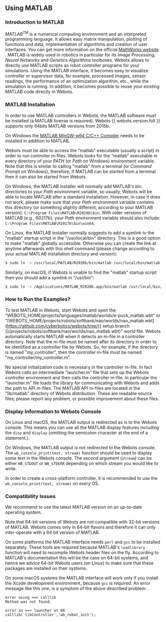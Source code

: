 ## Using MATLAB

### Introduction to MATLAB

*MATLAB*<sup>TM</sup> is a numerical computing environment and an interpreted programming language.
It allows easy matrix manipulation, plotting of functions and data, implementation of algorithms and creation of user interfaces.
You can get more information on the official [MathWorks website](http://www.mathworks.com) .
MATLAB is widely used in robotics in particular for its *Image Processing, Neural Networks* and *Genetics Algorithms* toolboxes.
Webots allows to directly use MATLAB scripts as robot controller programs for your simulations.
Using the MATLAB interface, it becomes easy to visualize controller or supervisor data, for example, processed images, sensor readings, the performance of an optimization algorithm, etc., while the simulation is running.
In addition, it becomes possible to reuse your existing MATLAB code directly in Webots.

### MATLAB Installation

In order to use MATLAB controllers in Webots, the MATLAB software must be installed (a MATLAB license is required).
Webots {{ webots.version.full }} supports only 64bits MATLAB versions from 2015b.

On Windows the [MATLAB MinGW-w64 C/C++ Compiler](https://fr.mathworks.com/matlabcentral/fileexchange/52848-matlab-support-for-mingw-w64-c-c-compiler) needs to be installed in addition to MATLAB.

Webots must be able to access the "matlab" executable (usually a script) in order to run controller m-files.
Webots looks for the "matlab" executable in every directory of your *PATH* (or *Path* on Windows) environment variable.
Note that this is similar to calling "matlab" from a terminal (or *Command Prompt* on Windows), therefore, if MATLAB can be started from a terminal then it can also be started from Webots.

On Windows, the MATLAB installer will normally add MATLAB's bin directories to your *Path* environment variable, so usually, Webots will be able to locate MATLAB after a standard installation.
However, in case it does not work, please make sure that your *Path* environment variable contains this directory (or something slightly different, according to your MATLAB version): `C:\Program Files\MATLAB\R2020b\bin`.
With older versions of MATLAB (e.g., R0217b), your *Path* environment variable should also include: `C:\Program Files\MATLAB\R2017b\bin\win64`.


On Linux, the MATLAB installer normally suggests to add a symlink to the "matlab" startup script in the "/usr/local/bin" directory.
This is a good option to make "matlab" globally accessible.
Otherwise you can create the link at anytime afterwards with this shell command (please change according to your actual MATLAB installation directory and version):

```sh
$ sudo ln -s /usr/local/MATLAB/R2020b/bin/matlab /usr/local/bin/matlab
```

Similarly, on macOS, if Webots is unable to find the "matlab" startup script then you should add a symlink in "/usr/bin":

```sh
$ sudo ln -s /Applications/MATLAB_R2020b.app/bin/matlab /usr/local/bin/matlab
```

### How to Run the Examples?

To test MATLAB in Webots, start Webots and open the "WEBOTS\_HOME/projects/languages/matlab/worlds/e-puck\_matlab.wbt" or "[WEBOTS\_HOME/projects/robots/softbank/nao/worlds/nao\_matlab.wbt](https://github.com/cyberbotics/webots/tree/{{ setup.branch }}/projects/robots/softbank/nao/worlds/nao_matlab.wbt)" world file.
Webots automatically starts MATLAB when it detects an m-file in a controller directory.
Note that the m-file must be named after its directory in order to be identified as a controller file by Webots.
So, for example, if the directory is named "my\_controller", then the controller m-file must be named "my\_controller/my\_controller.m".

No special initialization code is necessary in the controller m-file.
In fact Webots calls an intermediate "launcher.m" file that sets up the Webots controller environment and then calls the controller m-file.
In particular the "launcher.m" file loads the library for communicating with Webots and adds the path to API m-files.
The MATLAB API m-files are located in the "lib/matlab" directory of Webots distribution.
These are readable source files; please report any problem, or possible improvement about these files.

### Display Information to Webots Console

On Linux and macOS, the MATLAB output is redirected as is to the Webots console.
This means you can use all the MATLAB display features including the `disp` and `display` (omitting the semicolon character at the end of a statement.).

On Windows, the MATLAB output is not redirected to the Webots console.
The `wb_console_print(text, stream)` function should be used to display some text in the Webots console.
The second argument (`stream`) can be either `WB_STDOUT` or `WB_STDERR` depending on which stream you would like to write.

In order to create a cross-platform controller, it is recommended to use the `wb_console_print(text, stream)` on every OS.

### Compatibility Issues

We recommend to use the latest MATLAB version on an up-to-date operating system.

Note that 64-bit versions of Webots are not compatible with 32-bit versions of MATLAB.
Webots comes only in 64-bit flavors and therefore it can only inter-operate with a 64 bit version of MATLAB.

On some platforms the MATLAB interface needs `perl` and `gcc` to be installed separately.
These tools are required because MATLAB's `loadlibrary` function will need to recompile Webots header files on the fly.
According to MATLAB's documentation this will be the case on 64-bit systems, and hence we advice 64-bit Webots users (on Linux) to make sure that these packages are installed on their systems.

On some macOS systems the MATLAB interface will work only if you install the Xcode development environment, because `gcc` is required.
An error message like this one, is a symptom of the above described problem:

```
error using ==> calllib
Method was not found.

error in ==> launcher at 66
calllib('libController','wb_robot_init');
```
